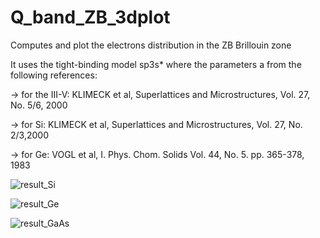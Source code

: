 # Q_band_ZB_3dplot
Computes and plot the electrons distribution in the ZB Brillouin zone

It uses the tight-binding model sp3s* where the parameters a from the following references:

-> for the III-V: KLIMECK et al, Superlattices and Microstructures, Vol. 27, No. 5/6, 2000

-> for Si: KLIMECK et al, Superlattices and Microstructures, Vol. 27, No. 2/3,2000

-> for Ge: VOGL et al, I. Phys. Chom. Solids Vol. 44, No. 5. pp. 365-378, 1983

![result_Si](https://user-images.githubusercontent.com/35040499/148131140-b1a74654-64cc-4e1b-88ea-5e73651231e4.PNG)

![result_Ge](https://user-images.githubusercontent.com/35040499/148131158-48205930-22a3-4cd3-8f84-42e05521395c.PNG)

![result_GaAs](https://user-images.githubusercontent.com/35040499/148131162-f64d0865-b0ec-4ca7-aea5-de3734ad13c2.PNG)

